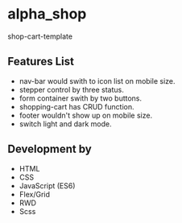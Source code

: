 # alpha_shop

shop-cart-template

## Features List

- nav-bar would swith to icon list on mobile size.
- stepper control by three status.
- form container swith by two buttons.
- shopping-cart has CRUD function.
- footer wouldn't show up on mobile size.
- switch light and dark mode.

## Development by

- HTML
- CSS
- JavaScript (ES6)
- Flex/Grid
- RWD
- Scss
